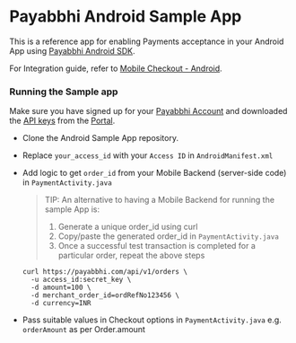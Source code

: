 # Payabbhi Android Sample App

This is a reference app for enabling Payments acceptance in your Android App using [Payabbhi Android SDK](https://payabbhi.com/docs/mobile-android).

For Integration guide, refer to [Mobile Checkout - Android](https://payabbhi.com/docs/mobile-android).

### Running the Sample app

Make sure you have signed up for your [Payabbhi Account](https://payabbhi.com/docs/account) and downloaded the [API keys](https://payabbhi.com/docs/account/#api-keys) from the [Portal](https://payabbhi.com/portal).

- Clone the Android Sample App repository.

- Replace `your_access_id` with your `Access ID` in `AndroidManifest.xml`

- Add logic to get `order_id` from your Mobile Backend (server-side code) in `PaymentActivity.java`

    > TIP: An alternative to having a Mobile Backend for running the sample App is:
    > 1. Generate a unique order_id using curl
    > 2. Copy/paste the generated order_id in `PaymentActivity.java`
    > 3. Once a successful test transaction is completed for a particular order, repeat the above steps

    ```
    curl https://payabbhi.com/api/v1/orders \
      -u access_id:secret_key \
      -d amount=100 \
      -d merchant_order_id=ordRefNo123456 \
      -d currency=INR
    ```


- Pass suitable values in Checkout options in `PaymentActivity.java` e.g. `orderAmount` as per Order.amount
